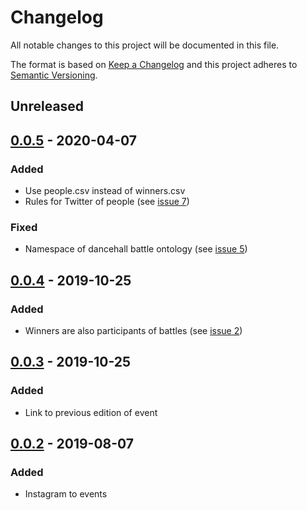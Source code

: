 # Changelog

All notable changes to this project will be documented in this file.

The format is based on [Keep a Changelog](http://keepachangelog.com/en/1.0.0/)
and this project adheres to [Semantic Versioning](http://semver.org/spec/v2.0.0.html).

## Unreleased

## [0.0.5] - 2020-04-07

### Added
- Use people.csv instead of winners.csv
- Rules for Twitter of people (see [issue 7](https://github.com/dancehall-battle/knowledge-graph-rules/issues/7))

### Fixed
- Namespace of dancehall battle ontology (see [issue 5](https://github.com/dancehall-battle/knowledge-graph-rules/issues/5))

## [0.0.4] - 2019-10-25

### Added 
- Winners are also participants of battles (see [issue 2](https://github.com/dancehall-battle/knowledge-graph-rules/issues/2))

## [0.0.3] - 2019-10-25

### Added 
- Link to previous edition of event

## [0.0.2] - 2019-08-07

### Added
- Instagram to events

[0.0.5]: https://github.com/dancehall-battle/knowledge-graph-rules/compare/v0.0.4...v0.0.5
[0.0.4]: https://github.com/dancehall-battle/knowledge-graph-rules/compare/v0.0.3...v0.0.4
[0.0.3]: https://github.com/dancehall-battle/knowledge-graph-rules/compare/v0.0.2...v0.0.3
[0.0.2]: https://github.com/dancehall-battle/knowledge-graph-rules/compare/v0.0.1...v0.0.2